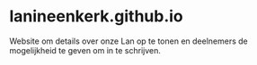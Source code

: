 # lanineenkerk.github.io
Website om details over onze Lan op te tonen en deelnemers de mogelijkheid te geven om in te schrijven.
